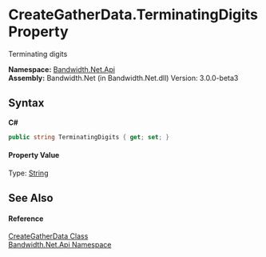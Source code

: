 ﻿# CreateGatherData.TerminatingDigits Property 
 

Terminating digits

**Namespace:**&nbsp;<a href ="N_Bandwidth_Net_Api.md">Bandwidth.Net.Api</a><br />**Assembly:**&nbsp;Bandwidth.Net (in Bandwidth.Net.dll) Version: 3.0.0-beta3

## Syntax

**C#**<br />
``` C#
public string TerminatingDigits { get; set; }
```


#### Property Value
Type: <a href="http://msdn2.microsoft.com/en-us/library/s1wwdcbf" target="_blank">String</a>

## See Also


#### Reference
<a href ="T_Bandwidth_Net_Api_CreateGatherData.md">CreateGatherData Class</a><br /><a href ="N_Bandwidth_Net_Api.md">Bandwidth.Net.Api Namespace</a><br />